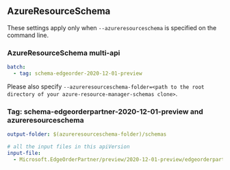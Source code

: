 ## AzureResourceSchema

These settings apply only when `--azureresourceschema` is specified on the command line.

### AzureResourceSchema multi-api

``` yaml $(azureresourceschema) && $(multiapi)
batch:
  - tag: schema-edgeorder-2020-12-01-preview

```

Please also specify `--azureresourceschema-folder=<path to the root directory of your azure-resource-manager-schemas clone>`.

### Tag: schema-edgeorderpartner-2020-12-01-preview and azureresourceschema

``` yaml $(tag) == 'schema-edgeorder-2020-12-01-preview' && $(azureresourceschema)
output-folder: $(azureresourceschema-folder)/schemas

# all the input files in this apiVersion
input-file:
  - Microsoft.EdgeOrderPartner/preview/2020-12-01-preview/edgeorderpartner.json

```
